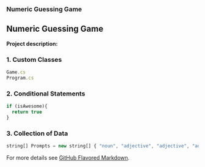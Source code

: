### Numeric Guessing Game

## Numeric Guessing Game

**Project description:** 

### 1. Custom Classes

```javascript
Game.cs
Program.cs
```

### 2. Conditional Statements

```javascript
if (isAwesome){
  return true
}
```

### 3. Collection of Data

```javascript
string[] Prompts = new string[] { "noun", "adjective", "adjective", "adjective", "occupation", "occupation", "occupation", "adjective", "noun", "noun" };
```

For more details see [GitHub Flavored Markdown](https://guides.github.com/features/mastering-markdown/).

